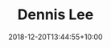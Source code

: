 ---
title: 'Dennis Lee'
date: 2018-12-20T13:44:55+10:00
draft: false
image: "https://ciera.northwestern.edu/wp-content/uploads/2018/08/Lee-Dennis-1120x1120.jpg"
weight: 4
layout: team
---